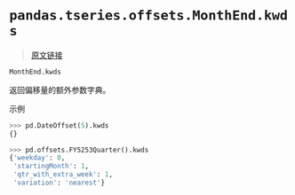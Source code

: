 # `pandas.tseries.offsets.MonthEnd.kwds`

> [原文链接](https://pandas.pydata.org/docs/reference/api/pandas.tseries.offsets.MonthEnd.kwds.html)

```py
MonthEnd.kwds
```

返回偏移量的额外参数字典。

示例

```py
>>> pd.DateOffset(5).kwds
{} 
```

```py
>>> pd.offsets.FY5253Quarter().kwds
{'weekday': 0,
 'startingMonth': 1,
 'qtr_with_extra_week': 1,
 'variation': 'nearest'} 
```
